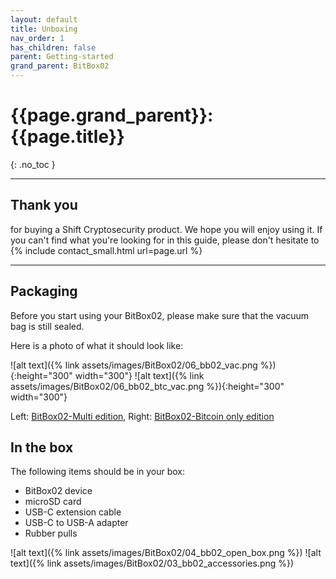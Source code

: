 ```yaml
---
layout: default
title: Unboxing
nav_order: 1
has_children: false
parent: Getting-started
grand_parent: BitBox02
---
```


# {{page.grand_parent}}: {{page.title}}
{: .no_toc }

---

## Thank you

for buying a Shift Cryptosecurity product. We hope you will enjoy using it. If you can't find what you're looking for in this guide, please don't hesitate to {% include contact_small.html url=page.url %}

---

## Packaging

Before you start using your BitBox02, please make sure that the vacuum bag is still sealed.

Here is a photo of what it should look like:

![alt text]({% link assets/images/BitBox02/06_bb02_vac.png %}){:height="300" width="300"}
![alt text]({% link assets/images/BitBox02/06_bb02_btc_vac.png %}){:height="300" width="300"}

Left: [BitBox02-Multi edition](https://shiftcrypto.ch/bitbox02/), Right: [BitBox02-Bitcoin only edition](https://shiftcrypto.ch/bitbox02/)

## In the box

The following items should be in your box:
* BitBox02 device
* microSD card
* USB-C extension cable
* USB-C to USB-A adapter
* Rubber pulls

![alt text]({% link assets/images/BitBox02/04_bb02_open_box.png %})
![alt text]({% link assets/images/BitBox02/03_bb02_accessories.png %})
